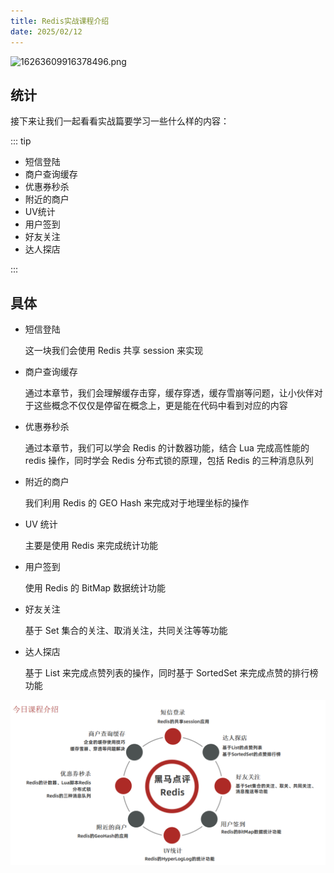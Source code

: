 ```yaml
---
title: Redis实战课程介绍
date: 2025/02/12
---
```


![16263609916378496.png](https://haowallpaper.com/link/common/file/previewFileImg/16263609916378496)



## 统计

接下来让我们一起看看实战篇要学习一些什么样的内容：

::: tip

- 短信登陆
- 商户查询缓存
- 优惠券秒杀
- 附近的商户
- UV统计
- 用户签到
- 好友关注
- 达人探店

:::



## 具体

- 短信登陆

  这一块我们会使用 Redis 共享 session 来实现

- 商户查询缓存

  通过本章节，我们会理解缓存击穿，缓存穿透，缓存雪崩等问题，让小伙伴对于这些概念不仅仅是停留在概念上，更是能在代码中看到对应的内容

- 优惠券秒杀

  通过本章节，我们可以学会 Redis 的计数器功能，结合 Lua 完成高性能的 redis 操作，同时学会 Redis 分布式锁的原理，包括 Redis 的三种消息队列

- 附近的商户

  我们利用 Redis 的 GEO Hash 来完成对于地理坐标的操作

- UV 统计

  主要是使用 Redis 来完成统计功能

- 用户签到

  使用 Redis 的 BitMap 数据统计功能

- 好友关注

  基于 Set 集合的关注、取消关注，共同关注等等功能

- 达人探店

  基于 List 来完成点赞列表的操作，同时基于 SortedSet 来完成点赞的排行榜功能

![image-20250212172551337](images/1-Redis_Actual/image-20250212172551337.png)
